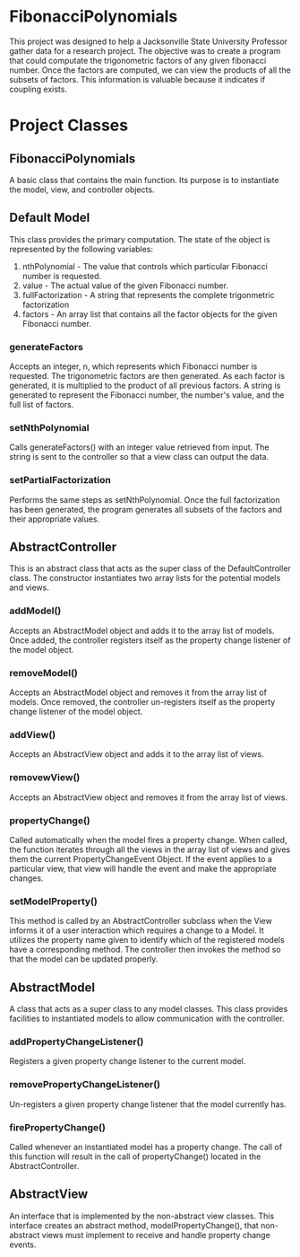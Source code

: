 # FibonacciPolynomials

This project was designed to help a Jacksonville State University Professor gather data for a research project.
The objective was to create a program that could computate the trigonometric factors of any given fibonacci number.
Once the factors are computed, we can view the products of all the subsets of factors.
This information is valuable because it indicates if coupling exists.

# Project Classes

## FibonacciPolynomials

A basic class that contains the main function.
Its purpose is to instantiate the model, view, and controller objects.

## Default Model

This class provides the primary computation. The state of the object is represented by the following variables:

1. nthPolynomial - The value that controls which particular Fibonacci number is requested.
2. value - The actual value of the given Fibonacci number.
3. fullFactorization - A string that represents the complete trigonmetric factorization
4. factors - An array list that contains all the factor objects for the given Fibonacci number.

### generateFactors

Accepts an integer, n, which represents which Fibonacci number is requested. The trigonometric factors are then generated.
As each factor is generated, it is multiplied to the product of all previous factors. A string is generated to represent the 
Fibonacci number, the number's value, and the full list of factors.

### setNthPolynomial

Calls generateFactors() with an integer value retrieved from input. The string is sent to the controller so that a view class can
output the data.

### setPartialFactorization

Performs the same steps as setNthPolynomial.
Once the full factorization has been generated, the program generates all subsets of the factors and their appropriate values.

## AbstractController

This is an abstract class that acts as the super class of the DefaultController class.
The constructor instantiates two array lists for the potential models and views.

### addModel()

Accepts an AbstractModel object and adds it to the array list of models. Once added, the controller registers
itself as the property change listener of the model object.

### removeModel()

Accepts an AbstractModel object and removes it from the array list of models. Once removed, the controller un-registers 
itself as the property change listener of the model object.

### addView()

Accepts an AbstractView object and adds it to the array list of views.

### removewView()

Accepts an AbstractView object and removes it from the array list of views.

### propertyChange()

Called automatically when the model fires a property change.
When called, the function iterates through all the views in the array list of views and gives them the current PropertyChangeEvent
Object. If the event applies to a particular view, that view will handle the event and make the appropriate changes.

### setModelProperty()

This method is called by an AbstractController subclass when the View informs it of a user interaction which requires
a change to a Model. It utilizes the property name given to identify which of the registered models have a corresponding method.
The controller then invokes the method so that the model can be updated properly.

## AbstractModel

A class that acts as a super class to any model classes.
This class provides facilities to instantiated models to allow communication with the controller.

### addPropertyChangeListener()

Registers a given property change listener to the current model.

### removePropertyChangeListener()

Un-registers a given property change listener that the model currently has.

### firePropertyChange()

Called whenever an instantiated model has a property change.
The call of this function will result in the call of propertyChange() located in the AbstractController.

## AbstractView

An interface that is implemented by the non-abstract view classes.
This interface creates an abstract method, modelPropertyChange(), that non-abstract views must implement to 
receive and handle property change events.
